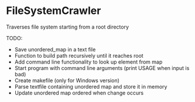 # FileSystemCrawler
Traverses file system starting from a root directory

TODO:
- Save unordered_map in a text file
- Function to build path recursively until it reaches root
- Add command line functionality to look up element from map
- Start program with command line arguments (print USAGE when input is bad)
- Create makefile (only for Windows version)
- Parse textfile containing unordered map and store it in memory
- Update unordered map ordered when change occurs
